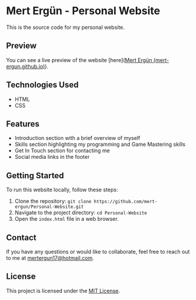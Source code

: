 # Mert Ergün - Personal Website

This is the source code for my personal website.

## Preview

You can see a live preview of the website [here]([Mert Ergün (mert-ergun.github.io)](https://mert-ergun.github.io/Personal-Website/)).

## Technologies Used

- HTML
- CSS

## Features

- Introduction section with a brief overview of myself
- Skills section highlighting my programming and Game Mastering skills
- Get In Touch section for contacting me
- Social media links in the footer

## Getting Started

To run this website locally, follow these steps:

1. Clone the repository: `git clone https://github.com/mert-ergun/Personal-Website.git`
2. Navigate to the project directory: `cd Personal-Website`
3. Open the `index.html` file in a web browser.

## Contact

If you have any questions or would like to collaborate, feel free to reach out to me at [mertergun17@hotmail.com](mailto:mertergun17@hotmail.com).

## License

This project is licensed under the [MIT License](LICENSE).
